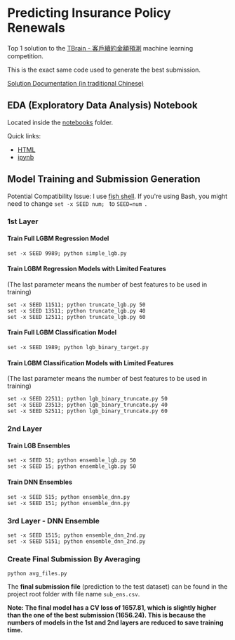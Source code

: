 # Predicting Insurance Policy Renewals
Top 1 solution to the [TBrain - 客戶續約金額預測](https://tbrain.trendmicro.com.tw/Competitions/Details/3) machine learning competition.

This is the exact same code used to generate the best submission.

[Solution Documentation (in traditional Chinese)](docs/solution_documentation.md)

## EDA (Exploratory Data Analysis) Notebook

Located inside the [notebooks](notebooks/) folder.

Quick links:
 * [HTML](<notebooks/EDA - Public.html>)
 * [ipynb](<notebooks/EDA - Public.ipynb>)

## Model Training and Submission Generation

Potential Compatibility Issue: I use [fish shell](https://fishshell.com/). If you're using Bash, you might need to change `set -x SEED num; ` to `SEED=num `.

### 1st Layer

#### Train Full LGBM Regression Model
```
set -x SEED 9989; python simple_lgb.py
```

#### Train LGBM Regression Models with Limited Features

(The last parameter means the number of best features to be used in training)

```
set -x SEED 11511; python truncate_lgb.py 50
set -x SEED 13511; python truncate_lgb.py 40
set -x SEED 12511; python truncate_lgb.py 60
```

#### Train Full LGBM Classification Model
```
set -x SEED 1989; python lgb_binary_target.py
```

#### Train LGBM Classification Models with Limited Features

(The last parameter means the number of best features to be used in training)

```
set -x SEED 22511; python lgb_binary_truncate.py 50
set -x SEED 23513; python lgb_binary_truncate.py 40
set -x SEED 52511; python lgb_binary_truncate.py 60
```

### 2nd Layer

#### Train LGB Ensembles

```
set -x SEED 51; python ensemble_lgb.py 50
set -x SEED 15; python ensemble_lgb.py 50
```

#### Train DNN Ensembles

```
set -x SEED 515; python ensemble_dnn.py
set -x SEED 151; python ensemble_dnn.py
```

### 3rd Layer - DNN Ensemble

```
set -x SEED 1515; python ensemble_dnn_2nd.py
set -x SEED 5151; python ensemble_dnn_2nd.py
```

### Create Final Submission By Averaging

```
python avg_files.py
```

The **final submission file** (prediction to the test dataset) can be found in the project root folder with file name `sub_ens.csv`.

**Note: The final model has a CV loss of 1657.81, which is slightly higher than the one of the best submission (1656.24). This is because the numbers of models in the 1st and 2nd layers are reduced to save training time.**
